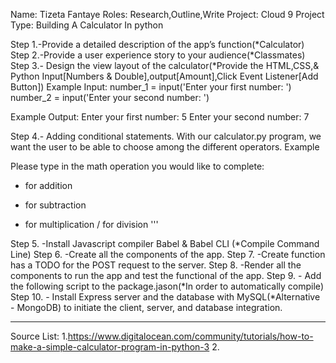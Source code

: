 Name: Tizeta Fantaye
Roles: Research,Outline,Write
Project: Cloud 9 Project
Type: Building A Calculator In python

Step 1.-Provide a detailed description of the app’s function(*Calculator)
Step 2.-Provide a user experience story to your audience(*Classmates)
Step 3.- Design the view layout of the calculator(*Provide the HTML,CSS,& Python Input[Numbers & Double],output[Amount],Click Event Listener[Add Button])
Example Input:  	number_1 = input('Enter your first number: ')
				number_2 = input('Enter your second number: ')

Example Output:	Enter your first number: 5
				Enter your second number: 7

		
Step 4.- Adding conditional statements.
With our calculator.py program, we want the user to be able to choose among the  different operators.
	Example 
 		
Please type in the math operation you would like to complete:
+ for addition
- for subtraction
* for multiplication
/ for division
'''

Step 5. -Install Javascript compiler Babel & Babel CLI (*Compile Command Line)
Step 6. -Create all the components of the app.
Step 7. -Create function has a TODO for the POST request to the server.
Step 8. -Render all the components to run the app and test the functional of the app.
Step 9. - Add the following script to the package.jason(*In order to automatically compile)
Step 10. - Install Express server  and the database with MySQL(*Alternative - MongoDB) to initiate the client, server, and database integration.
___________________________________________________________________________
Source List:
1.https://www.digitalocean.com/community/tutorials/how-to-make-a-simple-calculator-program-in-python-3
2.


